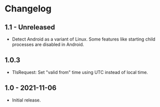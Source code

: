 # Changelog

## 1.1 - Unreleased
* Detect Android as a variant of Linux. Some features like starting child processes are disabled in Android.

## 1.0.3
* TlsRequest: Set "valid from" time using UTC instead of local time.

## 1.0 - 2021-11-06
* Initial release.